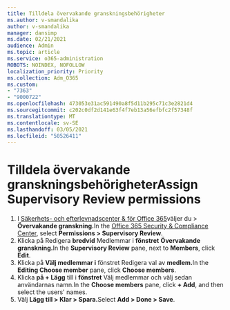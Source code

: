 ```yaml
---
title: Tilldela övervakande granskningsbehörigheter
ms.author: v-smandalika
author: v-smandalika
manager: dansimp
ms.date: 02/21/2021
audience: Admin
ms.topic: article
ms.service: o365-administration
ROBOTS: NOINDEX, NOFOLLOW
localization_priority: Priority
ms.collection: Adm_O365
ms.custom:
- "7363"
- "9000722"
ms.openlocfilehash: 473053e31ac591490a8f5d11b295c71c3e2821d4
ms.sourcegitcommit: c202c0df2d141e63f4f7eb13a56efbfc2f57348f
ms.translationtype: MT
ms.contentlocale: sv-SE
ms.lasthandoff: 03/05/2021
ms.locfileid: "50526411"
---
```

# <a name="assign-supervisory-review-permissions"></a><span data-ttu-id="a498a-102">Tilldela övervakande granskningsbehörigheter</span><span class="sxs-lookup"><span data-stu-id="a498a-102">Assign Supervisory Review permissions</span></span>

1. <span data-ttu-id="a498a-103">I [Säkerhets- och efterlevnadscenter & för Office 365](https://sip.protection.office.com/homepage)väljer du > **Övervakande granskning.**</span><span class="sxs-lookup"><span data-stu-id="a498a-103">In the [Office 365 Security & Compliance Center](https://sip.protection.office.com/homepage), select **Permissions > Supervisory Review**.</span></span>
2. <span data-ttu-id="a498a-104">Klicka på Redigera **bredvid** Medlemmar i **fönstret** **Övervakande granskning.**</span><span class="sxs-lookup"><span data-stu-id="a498a-104">In the **Supervisory Review** pane, next to **Members**, click **Edit**.</span></span>
3. <span data-ttu-id="a498a-105">Klicka på **Välj medlemmar i** fönstret Redigera val av **medlem.**</span><span class="sxs-lookup"><span data-stu-id="a498a-105">In the **Editing Choose member** pane, click **Choose members**.</span></span>
4. <span data-ttu-id="a498a-106">Klicka **på + Lägg** till i **fönstret** Välj medlemmar och välj sedan användarnas namn.</span><span class="sxs-lookup"><span data-stu-id="a498a-106">In the **Choose members** pane, click **+ Add**, and then select the users' names.</span></span>
5. <span data-ttu-id="a498a-107">Välj **Lägg till > Klar > Spara.**</span><span class="sxs-lookup"><span data-stu-id="a498a-107">Select **Add > Done > Save**.</span></span>
